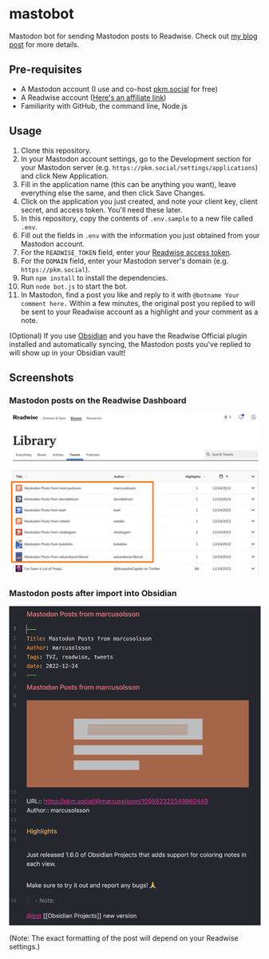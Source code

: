 # mastobot
Mastodon bot for sending Mastodon posts to Readwise. Check out [my blog post](https://nicolevanderhoeven.com/blog/20221225-mastodon-bot-for-readwise-and-obsidian/) for more details.

## Pre-requisites

- A Mastodon account (I use and co-host [pkm.social](https://pkm.social) for free)
- A Readwise account ([Here's an affiliate link](https://readwise.io/nicole))
- Familiarity with GitHub, the command line, Node.js

## Usage

1. Clone this repository.
2. In your Mastodon account settings, go to the Development section for your Mastodon server (e.g. `https://pkm.social/settings/applications`) and click New Application.
3. Fill in the application name (this can be anything you want), leave everything else the same, and then click Save Changes.
4. Click on the application you just created, and note your client key, client secret, and access token. You'll need these later.
5. In this repository, copy the contents of `.env.sample` to a new file called `.env`.
6. Fill out the fields in `.env` with the information you just obtained from your Mastodon account.
7. For the `READWISE_TOKEN` field, enter your [Readwise access token](https://readwise.io/access_token).
8. For the `DOMAIN` field, enter your Mastodon server's domain (e.g. `https://pkm.social`).
9. Run `npm install` to install the dependencies.
10. Run `node bot.js` to start the bot.
11. In Mastodon, find a post you like and reply to it with `@botname Your comment here.` Within a few minutes, the original post you replied to will be sent to your Readwise account as a highlight and your comment as a note.

(Optional) If you use [Obsidian](https://obsidian.md) and you have the Readwise Official plugin installed and automatically syncing, the Mastodon posts you've replied to will show up in your Obsidian vault!

## Screenshots

### Mastodon posts on the Readwise Dashboard

![Screenshot of Mastodon posts from the Readwise Dashboard](assets/mastodon-on-readwise.png)

### Mastodon posts after import into Obsidian

![Screenshot of a Mastodon post imported into Obsidian](assets/mastodon-in-obsidian.png)

(Note: The exact formatting of the post will depend on your Readwise settings.)